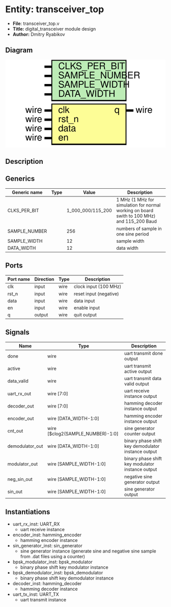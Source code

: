 
# Entity: transceiver_top 
- **File**: transceiver_top.v
- **Title:**  digital_transceiver module design
- **Author:**  Dmitry Ryabikov

## Diagram
![Diagram](transceiver_top.svg "Diagram")
## Description


## Generics

| Generic name  | Type | Value             | Description                                                                                |
| ------------- | ---- | ----------------- | ------------------------------------------------------------------------------------------ |
| CLKS_PER_BIT  |      | 1_000_000/115_200 | 1 MHz (1 MHz for simulation for normal working on board swith to 100 MHz) and 115_200 Baud |
| SAMPLE_NUMBER |      | 256               | numbers of sample in one sine period                                                       |
| SAMPLE_WIDTH  |      | 12                | sample width                                                                               |
| DATA_WIDTH    |      | 12                | data width                                                                                 |

## Ports

| Port name | Direction | Type | Description             |
| --------- | --------- | ---- | ----------------------- |
| clk       | input     | wire | clock  input (100 MHz)  |
| rst_n     | input     | wire | reset  input (negative) |
| data      | input     | wire | data   input            |
| en        | input     | wire | enable input            |
| q         | output    | wire | quit   output           |

## Signals

| Name            | Type                             | Description                                        |
| --------------- | -------------------------------- | -------------------------------------------------- |
| done            | wire                             | uart transmit done output                          |
| active          | wire                             | uart transmit active output                        |
| data_valid      | wire                             | uart transmit data valid output                    |
| uart_rx_out     | wire [7:0]                       | uart receive instance output                       |
| decoder_out     | wire [7:0]                       | hamming decoder instance output                    |
| encoder_out     | wire [DATA_WIDTH-1:0]            | hamming encoder instance output                    |
| cnt_out         | wire [$clog2(SAMPLE_NUMBER)-1:0] | sine generator counter output                      |
| demodulator_out | wire [DATA_WIDTH-1:0]            | binary phase shift key demodulator instance output |
| modulator_out   | wire [SAMPLE_WIDTH-1:0]          | binary phase shift key modulator instance output   |
| neg_sin_out     | wire [SAMPLE_WIDTH-1:0]          | negative sine generator output                     |
| sin_out         | wire [SAMPLE_WIDTH-1:0]          | sine generator output                              |

## Instantiations

- uart_rx_inst: UART_RX
  - uart receive instance
- encoder_inst: hamming_encoder
  - hamming encoder instance
- sin_generator_inst: sin_generator
  - sine generator instance (generate sine and negative sine sample from .dat files using a counter)
- bpsk_modulator_inst: bpsk_modulator
  - binary phase shift key modulator instance
- bpsk_demodulator_inst: bpsk_demodulator
  - binary phase shift key demodulator instance
- decoder_inst: hamming_decoder
  - hamming decoder instance
- uart_tx_inst: UART_TX
  - uart transmit instance
